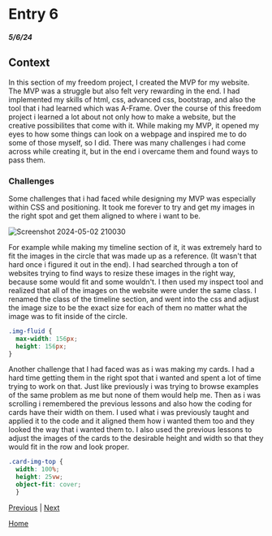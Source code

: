 # Entry 6
##### 5/6/24

## Context
In this section of my freedom project, I created the MVP for my website.  The MVP was a struggle but also felt very rewarding in the end.  I had implemented my skills of html, css, advanced css, bootstrap, and also the tool that i had learned which was A-Frame.  Over the course of this freedom project i learned a lot about not only how to make a website, but the creative possibilites that come with it.  While making my MVP, it opened my eyes to how some things can look on a webpage and inspired me to do some of those myself, so I did.  There was many challenges i had come across while creating it, but in the end i overcame them and found ways to pass them.

### Challenges
Some challenges that i had faced while designing my MVP was especially within CSS and positioning.  It took me forever to try and get my images in the right spot and get them aligned to where i want to be. 

![Screenshot 2024-05-02 210030](https://github.com/andrep8376/sep10-freedom-project/assets/146866615/f82833e8-77e4-4f3d-9bd0-538d603dd71e)

For example while making my timeline section of it, it was extremely hard to fit the images in the circle that was made up as a reference. (It wasn't that hard once i figured it out in the end).  I had searched through a ton of websites trying to find ways to resize these images in the right way, because some would fit and some wouldn't.  I then used my inspect tool and realized that all of the images on the website were under the same class.  I renamed the class of the timeline section, and went into the css and adjust the image size to be the exact size for each of them no matter what the image was to fit inside of the circle.

``` css
.img-fluid {
  max-width: 156px;
  height: 156px;
}
```

Another challenge that I had faced was as i was making my cards.  I had a hard time getting them in the right spot that i wanted and spent a lot of time trying to work on that.  Just like previously i was trying to browse examples of the same problem as me but none of them would help me.  Then as i was scrolling i remembered the previous lessons and also how the coding for cards have their width on them.  I used what i was previously taught and applied it to the code and it aligned them how i wanted them too and they looked the way that i wanted them to.  I also used the previous lessons to adjust the images of the cards to the desirable height and width so that they would fit in the row and look proper.

``` css
.card-img-top {
  width: 100%;
  height: 25vw;
  object-fit: cover;
  }
```








[Previous](entry05.md) | [Next](entry07.md)

[Home](../README.md)
